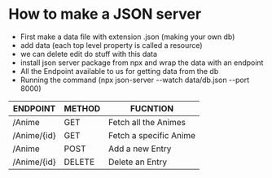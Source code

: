 # How to make a JSON server

- First make a data file with extension .json (making your own db)
- add data (each top level property is called a resource)
- we can delete edit do stuff with this data
- install json server package from npx and wrap the data with an endpoint
- All the Endpoint available to us for getting data from the db
- Running the command (npx json-server --watch data/db.json --port 8000)

|ENDPOINT    |METHOD | FUCNTION|
-------------|-------|-------------|
|/Anime      |GET    |Fetch all the Animes|
|/Anime/{id} |GET    |Fetch a specific Anime|
|/Anime      |POST   |Add a new Entry|
|/Anime/{id} |DELETE |Delete an Entry|





